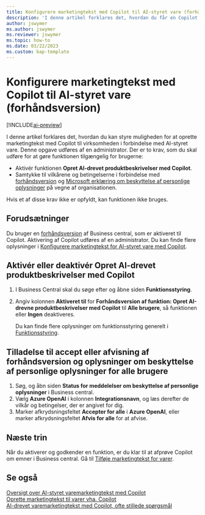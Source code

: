 ```yaml
---
title: Konfigurere marketingtekst med Copilot til AI-styret vare (forhåndsversion)
description: 'I denne artikel forklares det, hvordan du får en Copilot prøveversion af Business central, og hvordan du aktiverer Copilot på et miljø.'
author: jswymer
ms.author: jswymer
ms.reviewer: jswymer
ms.topic: how-to
ms.date: 03/22/2023
ms.custom: bap-template
---
```


# <a name="configure-ai-powered-item-marketing-text-preview-with-copilot" />Konfigurere marketingtekst med Copilot til AI-styret vare (forhåndsversion)

[!INCLUDE[ai-preview](includes/ai-preview.md)]

I denne artikel forklares det, hvordan du kan styre muligheden for at oprette marketingtekst med Copilot til virksomheden i forbindelse med AI-styret vare. Denne opgave udføres af en administrator. Der er to krav, som du skal udføre for at gøre funktionen tilgængelig for brugerne:

- Aktivér funktionen **Opret AI-drevet produktbeskrivelser med Copilot**.
- Samtykke til vilkårene og betingelserne i forbindelse med [forhåndsversion](https://dynamics.microsoft.com/legaldocs/supp-dynamics365-preview/) og [Microsoft erklæring om beskyttelse af personlige oplysninger](https://go.microsoft.com/fwlink/?LinkId=521839) på vegne af organisationen.

Hvis et af disse krav ikke er opfyldt, kan funktionen ikke bruges.

## <a name="prerequisites" />Forudsætninger

Du bruger en [forhåndsversion](ai-preview-getstarted.md) af Business central, som er aktiveret til Copilot. Aktivering af Copilot udføres af en administrator. Du kan finde flere oplysninger i [Konfigurere marketingtekst for AI-styret vare med Copilot](enable-ai.md).

## <a name="enable-or-disable-create-ai-powered-product-descriptions-with-copilot" />Aktivér eller deaktivér Opret AI-drevet produktbeskrivelser med Copilot

1. I Business Central skal du søge efter og åbne siden **Funktionsstyring**.
2. Angiv kolonnen **Aktiveret til** for **Forhåndsversion af funktion: Opret AI-drevne produktbeskrivelser med Copilot** til **Alle brugere**, så funktionen eller **Ingen** deaktiveres.

   Du kan finde flere oplysninger om funktionsstyring generelt i [Funktionsstyring](/dynamics365/business-central/dev-itpro/administration/feature-management).

## <a name="consent-to-or-reject-preview-and-privacy-terms-and-conditions-for-all-users" />Tilladelse til accept eller afvisning af forhåndsversion og oplysninger om beskyttelse af personlige oplysninger for alle brugere

1. Søg, og åbn siden **Status for meddelelser om beskyttelse af personlige oplysninger** i Business central.
2. Vælg **Azure OpenAI** i kolonnen **Integrationsnavn**, og læs derefter de vilkår og betingelser, der er angivet for dig.
3. Marker afkrydsningsfeltet **Accepter for alle** i **Azure OpenAI**, eller marker afkrydsningsfeltet **Afvis for alle** for at afvise.

## <a name="next-steps" />Næste trin

Når du aktiverer og godkender en funktion, er du klar til at afprøve Copilot om emner i Business central. Gå til [Tilføje marketingtekst for varer](item-marketing-text.md).  

## <a name="see-also" />Se også

[Oversigt over AI-styret varemarketingtekst med Copilot](ai-overview.md)  
[Oprette marketingtekst til varer vha. Copilot](item-marketing-text.md)  
[AI-drevet varemarketingtekst med Copilot, ofte stillede spørgsmål](ai-faq.md)  
